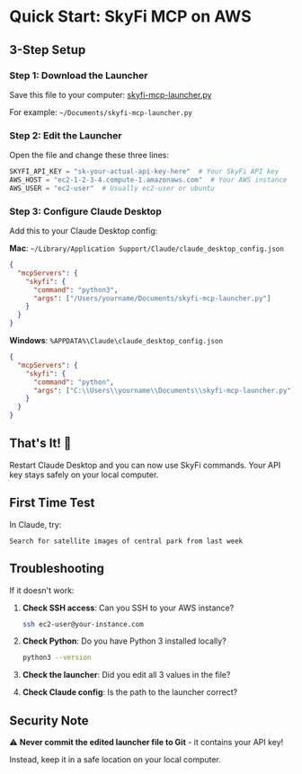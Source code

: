 # Quick Start: SkyFi MCP on AWS

## 3-Step Setup

### Step 1: Download the Launcher

Save this file to your computer: [skyfi-mcp-launcher.py](../examples/skyfi-mcp-launcher.py)

For example: `~/Documents/skyfi-mcp-launcher.py`

### Step 2: Edit the Launcher

Open the file and change these three lines:

```python
SKYFI_API_KEY = "sk-your-actual-api-key-here"  # Your SkyFi API key
AWS_HOST = "ec2-1-2-3-4.compute-1.amazonaws.com"  # Your AWS instance
AWS_USER = "ec2-user"  # Usually ec2-user or ubuntu
```

### Step 3: Configure Claude Desktop

Add this to your Claude Desktop config:

**Mac**: `~/Library/Application Support/Claude/claude_desktop_config.json`

```json
{
  "mcpServers": {
    "skyfi": {
      "command": "python3",
      "args": ["/Users/yourname/Documents/skyfi-mcp-launcher.py"]
    }
  }
}
```

**Windows**: `%APPDATA%\Claude\claude_desktop_config.json`

```json
{
  "mcpServers": {
    "skyfi": {
      "command": "python",
      "args": ["C:\\Users\\yourname\\Documents\\skyfi-mcp-launcher.py"]
    }
  }
}
```

## That's It! 🎉

Restart Claude Desktop and you can now use SkyFi commands. Your API key stays safely on your local computer.

## First Time Test

In Claude, try:
```
Search for satellite images of central park from last week
```

## Troubleshooting

If it doesn't work:

1. **Check SSH access**: Can you SSH to your AWS instance?
   ```bash
   ssh ec2-user@your-instance.com
   ```

2. **Check Python**: Do you have Python 3 installed locally?
   ```bash
   python3 --version
   ```

3. **Check the launcher**: Did you edit all 3 values in the file?

4. **Check Claude config**: Is the path to the launcher correct?

## Security Note

⚠️ **Never commit the edited launcher file to Git** - it contains your API key!

Instead, keep it in a safe location on your local computer.